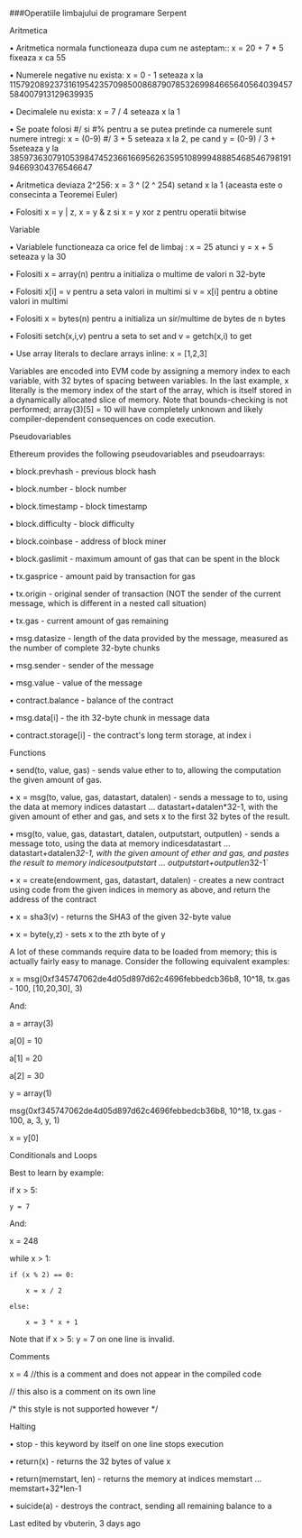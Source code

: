 ###Operatiile limbajului de programare Serpent



Aritmetica



•	Aritmetica normala functioneaza dupa cum ne asteptam:: x = 20 + 7 * 5 fixeaza  x ca 55

•	Numerele negative nu exista:  x = 0 - 1 seteaza x la  115792089237316195423570985008687907853269984665640564039457584007913129639935

•	Decimalele nu exista: x = 7 / 4 seteaza x la 1

•	Se poate folosi #/ si  #% pentru a se putea pretinde ca numerele sunt numere intregi: x = (0-9) #/ 3 + 5 seteaza x la 2, pe cand y = (0-9) / 3 + 5seteaza y la 38597363079105398474523661669562635951089994888546854679819194669304376546647

•	Aritmetica deviaza  2^256: x = 3 ^ (2 ^ 254) setand x la 1 (aceasta este o consecinta a Teoremei Euler)

•	Folositi  x = y | z, x = y & z si  x = y xor z pentru operatii bitwise 

Variable

•	Variablele functioneaza ca orice fel de limbaj : x = 25 atunci y = x + 5 seteaza y la 30

•	Folositi x = array(n) pentru a initializa o multime de valori n 32-byte 

•	Folositi x[i] = v pentru a seta valori in multimi si  v = x[i] pentru a obtine valori in multimi

•	Folositi x = bytes(n) pentru a initializa un sir/multime de bytes de n bytes

•	Folositi setch(x,i,v) pentru a seta to set and v = getch(x,i) to get

•	Use array literals to declare arrays inline: x = [1,2,3]

Variables are encoded into EVM code by assigning a memory index to each variable, with 32 bytes of spacing between variables. In the last example, x literally is the memory index of the start of the array, which is itself stored in a dynamically allocated slice of memory. Note that bounds-checking is not performed; array(3)[5] = 10 will have completely unknown and likely compiler-dependent consequences on code execution.

Pseudovariables

Ethereum provides the following pseudovariables and pseudoarrays:

•	block.prevhash - previous block hash

•	block.number - block number

•	block.timestamp - block timestamp

•	block.difficulty - block difficulty

•	block.coinbase - address of block miner

•	block.gaslimit - maximum amount of gas that can be spent in the block

•	tx.gasprice - amount paid by transaction for gas

•	tx.origin - original sender of transaction (NOT the sender of the current message, which is different in a nested call situation)

•	tx.gas - current amount of gas remaining

•	msg.datasize - length of the data provided by the message, measured as the number of complete 32-byte chunks

•	msg.sender - sender of the message

•	msg.value - value of the message

•	contract.balance - balance of the contract

•	msg.data[i] - the ith 32-byte chunk in message data

•	contract.storage[i] - the contract's long term storage, at index i

Functions

•	send(to, value, gas) - sends value ether to to, allowing the computation the given amount of gas.

•	x = msg(to, value, gas, datastart, datalen) - sends a message to to, using the data at memory indices datastart ... datastart+datalen*32-1, with the given amount of ether and gas, and sets x to the first 32 bytes of the result.

•	msg(to, value, gas, datastart, datalen, outputstart, outputlen) - sends a message toto, using the data at memory indicesdatastart ... datastart+datalen*32-1, with the given amount of ether and gas, and pastes the result to memory indicesoutputstart ... outputstart+outputlen*32-1`

•	x = create(endowment, gas, datastart, datalen) - creates a new contract using code from the given indices in memory as above, and return the address of the contract

•	x = sha3(v) - returns the SHA3 of the given 32-byte value

•	x = byte(y,z) - sets x to the zth byte of y

A lot of these commands require data to be loaded from memory; this is actually fairly easy to manage. Consider the following equivalent examples:

x = msg(0xf345747062de4d05d897d62c4696febbedcb36b8, 10^18, tx.gas - 100, [10,20,30], 3)

And:

a = array(3)

a[0] = 10

a[1] = 20

a[2] = 30

y = array(1)

msg(0xf345747062de4d05d897d62c4696febbedcb36b8, 10^18, tx.gas - 100, a, 3, y, 1)

x = y[0]

Conditionals and Loops

Best to learn by example:

if x > 5:

    y = 7

And:

x = 248

while x > 1:

    if (x % 2) == 0: 

        x = x / 2

    else:

        x = 3 * x + 1

Note that if x > 5: y = 7 on one line is invalid.

Comments

x = 4 //this is a comment and does not appear in the compiled code

  // this also is a comment on its own line

  /* this style is not supported however */

Halting

•	stop - this keyword by itself on one line stops execution

•	return(x) - returns the 32 bytes of value x

•	return(memstart, len) - returns the memory at indices memstart ... memstart+32*len-1

•	suicide(a) - destroys the contract, sending all remaining balance to a

Last edited by vbuterin, 3 days ago
